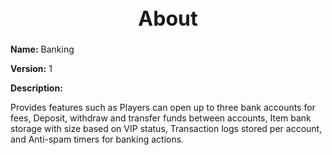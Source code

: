 <h1 style="text-align:center; font-size:2rem; font-weight:bold;">About</h1>

**Name:**
Banking

**Version:**
1

**Description:**

Provides features such as Players can open up to three bank accounts for fees, Deposit, withdraw and transfer funds between accounts, Item bank storage with size based on VIP status, Transaction logs stored per account, and Anti-spam timers for banking actions.
